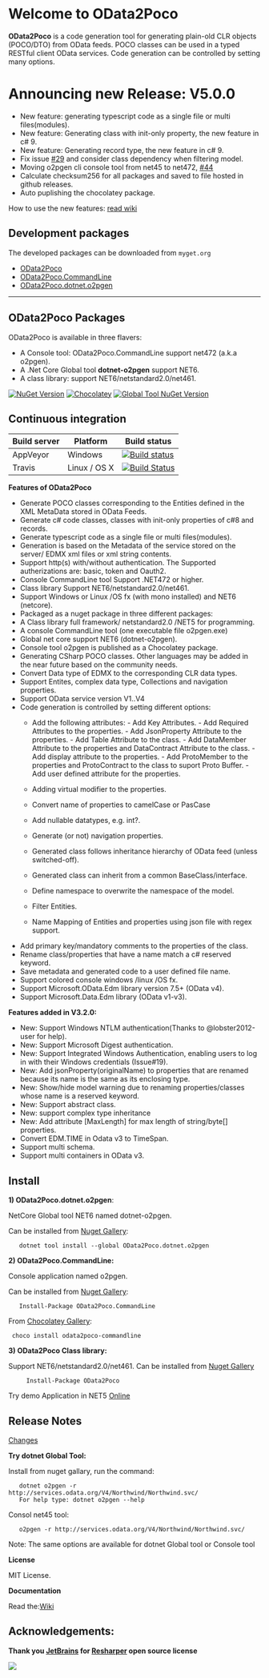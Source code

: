 # Welcome to OData2Poco
**OData2Poco** is a code generation tool for generating plain-old CLR objects (POCO/DTO) from OData feeds. 
POCO classes can be used in a typed RESTful client OData services. Code generation can be controlled by setting many options.

# Announcing new Release: V5.0.0
 - New feature: generating typescript code as a single file or multi files(modules).
- New feature: Generating class with init-only property, the new feature in c# 9.
- New feature: Generating record type, the new feature in c# 9.
- Fix issue [#29](https://github.com/moh-hassan/odata2poco/issues/29) and consider class dependency when filtering model.
- Moving o2pgen cli console tool from net45 to net472, [#44](https://github.com/moh-hassan/odata2poco/issues/44)
- Calculate checksum256 for all packages and saved to file hosted in github releases.
- Auto puplishing the chocolatey package.

How to use the new features: [read wiki](https://github.com/moh-hassan/odata2poco/wiki/OData2Poco-Next)

## Development packages
The developed packages can be downloaded from `myget.org`

- [OData2Poco](https://www.myget.org/feed/odata2poco/package/nuget/OData2Poco)
- [OData2Poco.CommandLine](https://www.myget.org/feed/odata2poco/package/nuget/OData2Poco.CommandLine)
- [OData2Poco.dotnet.o2pgen](https://www.myget.org/feed/odata2poco/package/nuget/OData2Poco.dotnet.o2pgen)
 
------------ 

## OData2Poco Packages
OData2Poco is available in three flavers:

- A Console tool: OData2Poco.CommandLine support net472 (a.k.a o2pgen).
- A .Net Core Global tool  **dotnet-o2pgen** support NET6.
- A class library: support NET6/netstandard2.0/net461.

[![NuGet Version](https://img.shields.io/nuget/v/OData2Poco.CommandLine.svg?label=nuget%20Console&style=flat)](https://www.nuget.org/packages/OData2Poco.CommandLine)
[![Chocolatey](https://img.shields.io/chocolatey/v/odata2poco-commandline.svg?label=Chocolatey%20Version)](https://chocolatey.org/packages/odata2poco-commandline)
[![Global Tool NuGet Version](https://img.shields.io/nuget/v/OData2Poco.dotnet.o2pgen.svg?label=dotnet%20Global%20Tool&style=flat)](https://www.nuget.org/packages/OData2Poco.dotnet.o2pgen)

## Continuous integration
|Build server                |Platform     |Build status                                                |
|----------------------------|-------------|------------------------------------------------------------|
|AppVeyor                    |Windows      |[![Build status](https://ci.appveyor.com/api/projects/status/sjaqqu70ex31n8se?svg=true)](https://ci.appveyor.com/project/moh-hassan/odata2poco)|
|Travis                      |Linux / OS X |[![Build Status](https://travis-ci.org/moh-hassan/odata2poco.svg?branch=master)](https://travis-ci.org/moh-hassan/odata2poco)|


**Features of OData2Poco**
   
- Generate POCO classes corresponding to the Entities defined in the XML MetaData stored in OData Feeds. 
- Generate c# code classes, classes with init-only properties of c#8 and records.
- Generate typescript code as a single file or multi files(modules).
- Generation is based on the Metadata of the service stored on the  server/  EDMX xml files or xml string contents.
- Support http(s) with/without authentication. The Supported autherizations are: basic, token and Oauth2.
- Console CommandLine tool Support .NET472 or higher.
- Class library Support NET6/netstandard2.0/net461.
- Support Windows or Linux /OS fx (with mono installed) and NET6 (netcore).
- Packaged as a nuget package in three different packages:
 -  A Class library full framework/ netstandard2.0 /NET5 for programming.
 - A console CommandLine tool (one executable file o2pgen.exe)
 -  Global net core support NET6 (dotnet-o2pgen).
 -  Console tool o2pgen is published as a Chocolatey package. 
- Generating CSharp POCO classes. Other languages may be added in the near future based on the community needs.
- Convert Data type of EDMX to the corresponding CLR data types.
- Support Entites, complex data type, Collections  and navigation properties.
- Support OData service version V1..V4
- Code generation is controlled by setting different options: 
  - Add the following attributes:
        - Add Key Attributes.
        - Add Required Attributes to the properties. 
        - Add JsonProperty Attribute to the properties.
        - Add Table Attribute to the class.
        - Add DataMember Attribute to the properties and DataContract Attribute to the class.
        - Add display attribute to the properties.
        - Add ProtoMember to the properties and ProtoContract to the class to suport Proto Buffer.
        - Add user defined attribute for the properties.
        
   - Adding virtual modifier to the properties.
   - Convert name of properties to camelCase or PasCase
   - Add nullable datatypes, e.g. int?.
   - Generate (or not) navigation properties.
   - Generated class follows inheritance hierarchy of OData feed (unless switched-off).
   - Generated class can inherit from a common BaseClass/interface.
   - Define namespace to overwrite the namespace of the model.
   - Filter Entities.
   - Name Mapping  of Entities and properties using json file with regex support.
- Add primary key/mandatory comments to the properties of the class. 
- Rename class/properties that have a name match a c# reserved keyword.  
- Save metadata and generated code to a user defined file name.
- Support colored console windows /linux /OS fx.
- Support Microsoft.OData.Edm library version 7.5+ (OData v4).
- Support Microsoft.Data.Edm library (OData v1-v3).

 **Features added in V3.2.0:** 

- New: Support Windows NTLM authentication(Thanks to @lobster2012-user for help). 
- New: Support Microsoft Digest authentication.
- New: Support Integrated Windows Authentication, enabling users to log in with their Windows credentials (Issue#19).
- New: Add jsonProperty(originalName) to properties that are renamed because its name is the same as its enclosing type.
- New: Show/hide model warning due to renaming properties/classes whose name is a reserved  keyword.
- New: Support abstract class.
- New: support complex type inheritance
- New: Add attribute [MaxLength] for max length of string/byte[] properties.
- Convert EDM.TIME in Odata v3 to TimeSpan.
- Support multi schema.
- Support multi containers in OData  v3.

 
## Install

**1) OData2Poco.dotnet.o2pgen**:

NetCore Global tool NET6 named dotnet-o2pgen.

Can be installed from [Nuget Gallery](https://www.nuget.org/packages/OData2Poco.dotnet.o2pgen):

       dotnet tool install --global OData2Poco.dotnet.o2pgen  


**2) OData2Poco.CommandLine:**

Console application named o2pgen.

Can be installed from [Nuget Gallery](https://www.nuget.org/packages/OData2Poco.CommandLine):

       Install-Package OData2Poco.CommandLine 

From [Chocolatey Gallery](https://chocolatey.org/packages/odata2poco-commandline):

     choco install odata2poco-commandline


**3) OData2Poco Class library:** 

Support NET6/netstandard2.0/net461.
Can be installed from [Nuget Gallery](https://www.nuget.org/packages/OData2Poco/)

         Install-Package OData2Poco

Try demo Application in NET5 [Online](https://dotnetfiddle.net/LSSwIS)

## Release Notes

[Changes](https://github.com/moh-hassan/odata2poco/blob/master/ReleaseNotes.md)


 **Try dotnet Global Tool:**

 Install from nuget gallary, run the command:

       dotnet o2pgen -r http://services.odata.org/V4/Northwind/Northwind.svc/
	   For help type: dotnet o2pgen --help

Consol net45 tool:

       o2pgen -r http://services.odata.org/V4/Northwind/Northwind.svc/
 
 Note: The same options are available for dotnet Global tool or Console tool

**License**

MIT License.

 **Documentation**

Read the:[Wiki](https://github.com/moh-hassan/odata2poco/wiki)

## Acknowledgements: 

**Thank you [JetBrains](https://www.jetbrains.com "JetBrain") for [Resharper](https://www.jetbrains.com/resharper/ "Resharper") open source license**

![](art/icon-resharper-256.png)
